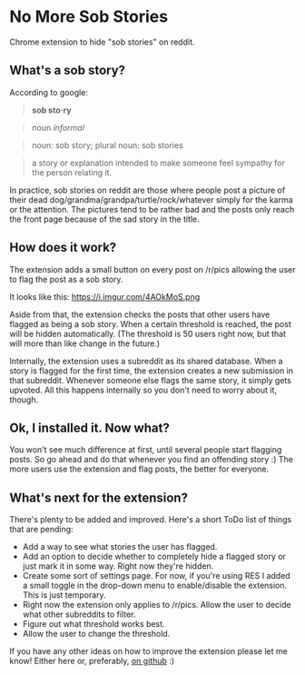 # No More Sob Stories
Chrome extension to hide "sob stories" on reddit.

## What's a sob story?
According to google:
> **sob sto·ry**

> noun *informal*

> noun: sob story; plural noun: sob stories

> a story or explanation intended to make someone feel sympathy for the person relating it.

In practice, sob stories on reddit are those where people post a picture of their dead dog/grandma/grandpa/turtle/rock/whatever simply for the karma or the attention. The pictures tend to be rather bad and the posts only reach the front page because of the sad story in the title.

## How does it work?
The extension adds a small button on every post on /r/pics allowing the user to flag the post as a sob story.

It looks like this: https://i.imgur.com/4AOkMoS.png

Aside from that, the extension checks the posts that other users have flagged as being a sob story. When a certain threshold is reached, the post will be hidden automatically. (The threshold is 50 users right now, but that will more than like change in the future.)

Internally, the extension uses a subreddit as its shared database. When a story is flagged for the first time, the extension creates a new submission in that subreddit. Whenever someone else flags the same story, it simply gets upvoted. All this happens internally so you don't need to worry about it, though. 

## Ok, I installed it. Now what?
You won't see much difference at first, until several people start flagging posts. So go ahead and do that whenever you find an offending story :) The more users use the extension and flag posts, the better for everyone.

## What's next for the extension?
There's plenty to be added and improved. Here's a short ToDo list of things that are pending:

* Add a way to see what stories the user has flagged.
* Add an option to decide whether to completely hide a flagged story or just mark it in some way. Right now they're hidden.
* Create some sort of settings page. For now, if you're using RES I added a small toggle in the drop-down menu to enable/disable the extension. This is just temporary.
* Right now the extension only applies to /r/pics. Allow the user to decide what other subreddits to filter.
* Figure out what threshold works best.
* Allow the user to change the threshold.

If you have any other ideas on how to improve the extension please let me know! Either here or, preferably, [on github](https://github.com/jsayol/NoMoreSobStories/issues) :)
